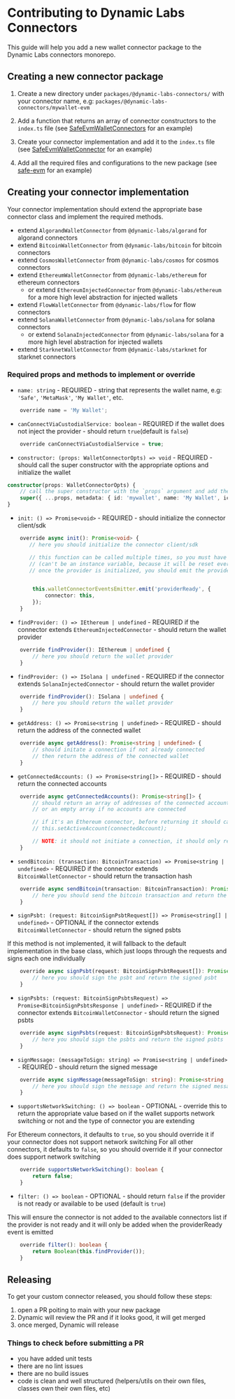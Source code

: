 # Contributing to Dynamic Labs Connectors

This guide will help you add a new wallet connector package to the Dynamic Labs connectors monorepo.



## Creating a new connector package

1. Create a new directory under `packages/@dynamic-labs-connectors/` with your connector name, e.g: `packages/@dynamic-labs-connectors/mywallet-evm`

2. Add a function that returns an array of connector constructors to the `index.ts` file (see [SafeEvmWalletConnectors](./packages/@dynamic-labs-connectors/safe-evm/src/index.ts) for an example)

3. Create your connector implementation and add it to the `index.ts` file (see [SafeEvmWalletConnector](./packages/@dynamic-labs-connectors/safe-evm/src/SafeEvmWalletConnector.ts) for an example)

4. Add all the required files and configurations to the new package (see [safe-evm](./packages/@dynamic-labs-connectors/safe-evm/) for an example)

## Creating your connector implementation

Your connector implementation should extend the appropriate base connector class and implement the required methods.

- extend `AlgorandWalletConnector` from `@dynamic-labs/algorand` for algorand connectors
- extend `BitcoinWalletConnector` from `@dynamic-labs/bitcoin` for bitcoin connectors
- extend `CosmosWalletConnector` from `@dynamic-labs/cosmos` for cosmos connectors
- extend `EthereumWalletConnector` from `@dynamic-labs/ethereum` for ethereum connectors
  - or extend `EthereumInjectedConnector` from `@dynamic-labs/ethereum` for a more high level abstraction for injected wallets
- extend `FlowWalletConnector` from `@dynamic-labs/flow` for flow connectors
- extend `SolanaWalletConnector` from `@dynamic-labs/solana` for solana connectors
  - or extend `SolanaInjectedConnector` from `@dynamic-labs/solana` for a more high level abstraction for injected wallets
- extend `StarknetWalletConnector` from `@dynamic-labs/starknet` for starknet connectors

### Required props and methods to implement or override

- `name: string` - REQUIRED - string that represents the wallet name, e.g: `'Safe'`, `'MetaMask'`, `'My Wallet'`, etc.

```typescript
    override name = 'My Wallet';
```

- `canConnectViaCustodialService: boolean` - REQUIRED if the wallet does not inject the provider - should return `true`(default is `false`)

```typescript
    override canConnectViaCustodialService = true;
```

- `constructor: (props: WalletConnectorOpts) => void` - REQUIRED - should call the super constructor with the appropriate options and initialize the wallet

```typescript
constructor(props: WalletConnectorOpts) {
    // call the super constructor with the `props` argument and add the `metadata` property,
    super({ ...props, metadata: { id: 'mywallet', name: 'My Wallet', icon: 'http://url.to.my.icon' } });
}
```

- `init: () => Promise<void>` - REQUIRED - should initialize the connector client/sdk

```typescript
    override async init(): Promise<void> {
       // here you should initialize the connector client/sdk

       // this function can be called multiple times, so you must have a flag that indicates if the connector is already initialized
       // (can't be an instance variable, because it will be reset every time the connector is instantiated)
       // once the provider is initialized, you should emit the providerReady event once, and only once


        this.walletConnectorEventsEmitter.emit('providerReady', {
            connector: this,
        });
    }
```

- `findProvider: () => IEthereum | undefined` - REQUIRED if the connector extends `EthereumInjectedConnector` - should return the wallet provider

```typescript
    override findProvider(): IEthereum | undefined {
        // here you should return the wallet provider
    }
```

- `findProvider: () => ISolana | undefined` - REQUIRED if the connector extends `SolanaInjectedConnector` - should return the wallet provider

```typescript
    override findProvider(): ISolana | undefined {
        // here you should return the wallet provider
    }
```

- `getAddress: () => Promise<string | undefined>` - REQUIRED - should return the address of the connected wallet

```typescript
    override async getAddress(): Promise<string | undefined> {
        // should initate a connection if not already connected
        // then return the address of the connected wallet
    }
```

- `getConnectedAccounts: () => Promise<string[]>` - REQUIRED - should return the connected accounts

```typescript
    override async getConnectedAccounts(): Promise<string[]> {
        // should return an array of addresses of the connected accounts
        // or an empty array if no accounts are connected

        // if it's an Ethereum connector, before returning it should call this.setActiveAccount() with the address of the connected account
        // this.setActiveAccount(connectedAccount);

        // NOTE: it should not initiate a connection, it should only return the connected accounts
    }
```

- `sendBitcoin: (transaction: BitcoinTransaction) => Promise<string | undefined>` - REQUIRED if the connector extends `BitcoinWalletConnector` - should return the transaction hash

```typescript
    override async sendBitcoin(transaction: BitcoinTransaction): Promise<string | undefined> {
        // here you should send the bitcoin transaction and return the transaction hash
    }
```

- `signPsbt: (request: BitcoinSignPsbtRequest[]) => Promise<string[] | undefined>` - OPTIONAL if the connector extends `BitcoinWalletConnector` - should return the signed psbts

If this method is not implemented, it will fallback to the default implementation in the base class, which just loops through the requests and signs each one individually

```typescript
    override async signPsbt(request: BitcoinSignPsbtRequest[]): Promise<string[] | undefined> {
        // here you should sign the psbt and return the signed psbt
    }
```

- `signPsbts: (request: BitcoinSignPsbtsRequest) => Promise<BitcoinSignPsbtsResponse | undefined>` - REQUIRED if the connector extends `BitcoinWalletConnector` - should return the signed psbts

```typescript
    override async signPsbts(request: BitcoinSignPsbtsRequest): Promise<BitcoinSignPsbtsResponse | undefined> {
        // here you should sign the psbts and return the signed psbts
    }
```

- `signMessage: (messageToSign: string) => Promise<string | undefined>` - REQUIRED - should return the signed message

```typescript
    override async signMessage(messageToSign: string): Promise<string | undefined> {
        // here you should sign the message and return the signed message
    }
```

- `supportsNetworkSwitching: () => boolean` - OPTIONAL - override this to return the appropriate value based on if the wallet supports network switching or not and the type of connector you are extending

For Ethereum connectors, it defaults to `true`, so you should override it if your connector does not support network switching
For all other connectors, it defaults to `false`, so you should override it if your connector does support network switching

```typescript
    override supportsNetworkSwitching(): boolean {
        return false;
    }
```

- `filter: () => boolean` - OPTIONAL - should return `false` if the provider is not ready or available to be used (default is `true`)

This will ensure the connector is not added to the available connectors list if the provider is not ready and it will only be added when the providerReady event is emitted

```typescript
    override filter(): boolean {
        return Boolean(this.findProvider());
    }
```

## Releasing

To get your custom connector released, you should follow these steps:
1. open a PR poiting to main with your new package 
2. Dynamic will review the PR and if it looks good, it will get merged
3. once merged, Dynamic will release

### Things to check before submitting a PR

- you have added unit tests
- there are no lint issues
- there are no build issues
- code is clean and well structured (helpers/utils on their own files, classes own their own files, etc)

